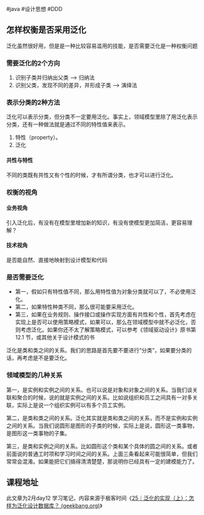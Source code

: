 #java #设计思想 #DDD 

##  怎样权衡是否采用泛化

泛化虽然很好用，但是是一种比较容易滥用的技能，是否需要泛化是一种权衡问题

### 需要泛化的2个方向

1. 识别子类并归纳出父类 --> 归纳法
2. 识别父类，发现不同的差异，并形成子类 --> 演绎法

### 表示分类的2种方法

泛化可以表示分类，但分类不一定要用泛化。事实上，领域模型里除了用泛化表示分类，还有一种做法就是通过不同的特性值来表示。

1. 特性（property）。
2. 泛化

#### 共性与特性

不同的类既有共性又有个性的时候，才有所谓分类，也才可以进行泛化。

### 权衡的视角

#### 业务视角
引入泛化后，有没有在模型里增加新的知识，有没有使模型更加简洁，更容易理解？


#### 技术视角
是否能自然、直接地映射到设计模型和代码


### 是否需要泛化


- 第一，假如只有特性值不同，那么用特性值为对象分类就可以了，不必使用泛化。
- 第二，如果特性种类不同，那么很可能要采用泛化。
- 第三，如果在业务规则、操作接口或操作实现方面有共性和个性，首先考虑在实现上是否可以使用策略模式，如果可以，那么在领域模型中就不必泛化，否则考虑泛化。如果你还不太了解策略模式，可以参考《领域驱动设计》原书第 12.1 节，或其他关于设计模式的书


泛化是类和类之间的关系。我们的思路是首先要不要进行“分类”，如果要分类的话，再考虑是不是要泛化。

### 领域模型的几种关系

第一，是实例和实例之间的关系。也可以说是对象和对象之间的关系。当我们谈关联和聚合的时候，说的就是实例之间的关系。比如说组织和员工之间具有一对多关联，实际上是说一个组织实例可以有多个员工实例。

第二，是类和类之间的关系。泛化其实就是类和类之间的关系，而不是实例和实例之间的关系。当我们说圆形是图形的子类的时候，实际上是说，圆形这一类事物，是图形这一类事物的子集。

第三，是类和实例之间的关系。比如圆形这个类和某个具体的圆之间的关系。或者前面说的普通工时项和学习时间之间的关系。上面三条看起来可能很简单，但我们常常会混淆。如果能把它们搞得清清楚楚，那说明你已经具有一定的建模能力了。

## 课程地址

此文章为2月day12 学习笔记，内容来源于极客时间《[25｜泛化的实现（上）：怎样为泛化设计数据库？ (geekbang.org)](https://time.geekbang.org/column/article/627635)》